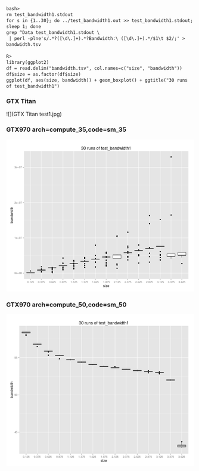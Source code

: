 ```
bash>
rm test_bandwidth1.stdout
for s in {1..30}; do ../test_bandwidth1.out >> test_bandwidth1.stdout; sleep 1; done
grep ^Data test_bandwidth1.stdout \
 | perl -plne's/.*?([\d\.]+).*?Bandwidth:\ ([\d\.]+).*/$1\t $2/;' > bandwidth.tsv

R>
library(ggplot2)
df = read.delim("bandwidth.tsv", col.names=c("size", "bandwidth"))
df$size = as.factor(df$size)
ggplot(df, aes(size, bandwidth)) + geom_boxplot() + ggtitle("30 runs of test_bandwidth1")
```

### GTX Titan

![](GTX Titan test1.jpg)

### GTX970 arch=compute_35,code=sm_35

![](GTX970._35.png)

### GTX970 arch=compute_50,code=sm_50

![](GTX970._50.png)

